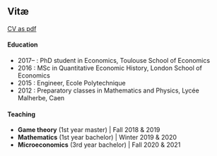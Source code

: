 
## Vitæ

[CV as pdf](/assets/images/CV_AJacquet.pdf)

#### Education

- 2017– : PhD student in Economics, Toulouse School of Economics
- 2016 : MSc in Quantitative Economic History, London School of Economics
- 2015 : Engineer, Ecole Polytechnique
- 2012 : Preparatory classes in Mathematics and Physics, Lycée Malherbe, Caen


#### Teaching

- **Game theory** (1st year master) \| Fall 2018 & 2019  
- **Mathematics** (1st year bachelor) \| Winter 2019 & 2020  
- **Microeconomics** (3rd year bachelor) \| Fall 2020 & 2021
